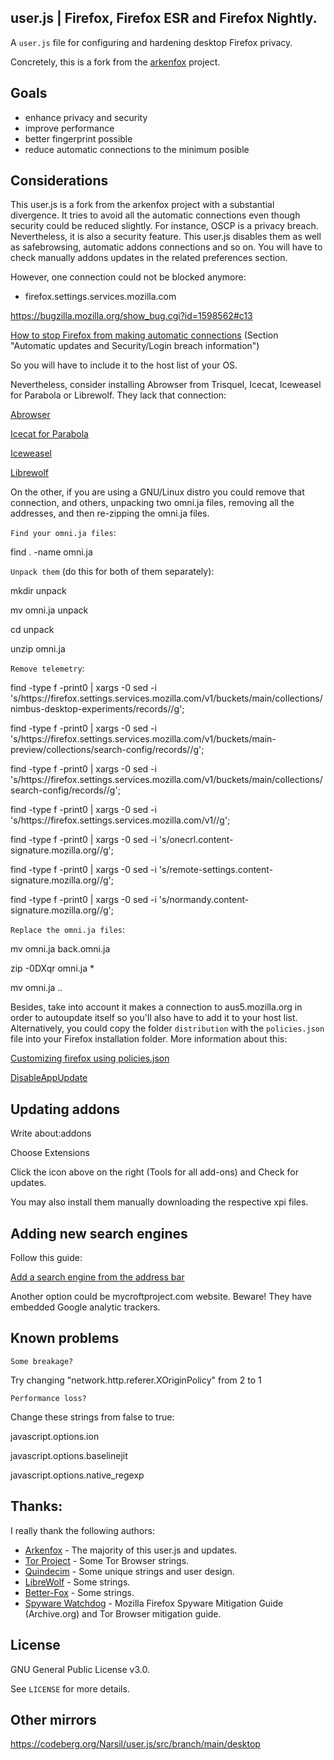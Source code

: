 ## user.js | Firefox, Firefox ESR and Firefox Nightly.
A `user.js` file for configuring and hardening desktop Firefox privacy.

Concretely, this is a fork from the [arkenfox](https://github.com/arkenfox/user.js) project.


## Goals

* enhance privacy and security
* improve performance
* better fingerprint possible
* reduce automatic connections to the minimum posible

## Considerations

This user.js is a fork from the arkenfox project with a substantial divergence. It tries to avoid all the automatic connections even though security could be reduced slightly.
For instance, OSCP is a privacy breach. Nevertheless, it is also a security feature. This user.js disables them as well as safebrowsing, automatic addons connections and so on. You will have to check manually addons updates in the related preferences section.

However, one connection could not be blocked anymore:

* firefox.settings.services.mozilla.com

https://bugzilla.mozilla.org/show_bug.cgi?id=1598562#c13

[How to stop Firefox from making automatic connections](https://support.mozilla.org/en-US/kb/how-stop-firefox-making-automatic-connections)
(Section "Automatic updates and Security/Login breach information")

So you will have to include it to the host list of your OS.


Nevertheless, consider installing Abrowser from Trisquel, Icecat, Iceweasel for Parabola or Librewolf. They lack that connection:

[Abrowser](https://archive.trisquel.info/trisquel/pool/main/f/firefox/?C=S;O=D)

[Icecat for Parabola](https://repomirror.parabola.nu/sources/parabola/)

[Iceweasel](https://repomirror.parabola.nu/sources/parabola/)

[Librewolf](https://librewolf.net/)


On the other, if you are using a GNU/Linux distro you could remove that connection, and others, unpacking two omni.ja files, removing all the addresses, and then re-zipping the omni.ja files.


`Find your omni.ja files`:

find . -name omni.ja



`Unpack them` (do this for both of them separately):

mkdir unpack

mv omni.ja unpack

cd unpack

unzip omni.ja



`Remove telemetry`:

find -type f -print0 | xargs -0 sed -i 's/https\:\/\/firefox\.settings\.services\.mozilla\.com\/v1\/buckets\/main\/collections\/nimbus-desktop-experiments\/records//g';

find -type f -print0 | xargs -0 sed -i 's/https\:\/\/firefox\.settings\.services\.mozilla\.com\/v1\/buckets\/main-preview\/collections\/search-config\/records//g';

find -type f -print0 | xargs -0 sed -i 's/https\:\/\/firefox\.settings\.services\.mozilla\.com\/v1\/buckets\/main\/collections\/search-config\/records//g';

find -type f -print0 | xargs -0 sed -i 's/https\:\/\/firefox\.settings\.services\.mozilla\.com\/v1//g';

find -type f -print0 | xargs -0 sed -i 's/onecrl\.content-signature\.mozilla\.org//g';

find -type f -print0 | xargs -0 sed -i 's/remote-settings\.content-signature\.mozilla\.org//g';

find -type f -print0 | xargs -0 sed -i 's/normandy\.content-signature\.mozilla\.org//g';



`Replace the omni.ja files`:

mv omni.ja back.omni.ja

zip -0DXqr omni.ja *

mv omni.ja .. 


Besides, take into account it makes a connection to aus5.mozilla.org in order to autoupdate itself so you'll also have to add it to your host list.
Alternatively, you could copy the folder `distribution` with the `policies.json` file into your Firefox installation folder. More information about this:

[Customizing firefox using policies.json](https://support.mozilla.org/en-US/kb/customizing-firefox-using-policiesjson)

[DisableAppUpdate](https://github.com/mozilla/policy-templates/blob/master/README.md#disableappupdate)



## Updating addons

Write about:addons

Choose Extensions

Click the icon above on the right (Tools for all add-ons) and Check for updates.

You may also install them manually downloading the respective xpi files.


## Adding new search engines

Follow this guide:

[Add a search engine from the address bar](https://support.mozilla.org/en-US/kb/add-or-remove-search-engine-firefox#w_add-a-search-engine-from-the-address-bar)

Another option could be mycroftproject.com website. Beware! They have embedded Google analytic trackers.


## Known problems

`Some breakage?`

Try changing "network.http.referer.XOriginPolicy" from 2 to 1


`Performance loss?`

Change these strings from false to true:

javascript.options.ion

javascript.options.baselinejit

javascript.options.native_regexp



## Thanks:

I really thank the following authors:

* [Arkenfox](https://github.com/arkenfox/user.js) - The majority of this user.js and updates.
* [Tor Project](https://www.torproject.org) - Some Tor Browser strings.
* [Quindecim](https://git.nixnet.xyz/quindecim/mobile_user.js) - Some unique strings and user design.
* [LibreWolf](https://gitlab.com/librewolf-community) - Some strings.
* [Better-Fox](https://github.com/yokoffing/Better-Fox) - Some strings.
* [Spyware Watchdog](https://spyware.neocities.org/) - Mozilla Firefox Spyware Mitigation Guide (Archive.org) and Tor Browser mitigation guide.

## License

GNU General Public License v3.0.

See `LICENSE` for more details.

## Other mirrors

https://codeberg.org/Narsil/user.js/src/branch/main/desktop